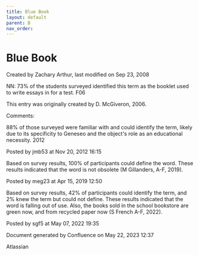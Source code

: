```yaml
---
title: Blue Book
layout: default
parent: B
nav_order:
---
```


# Blue Book

Created by  Zachary Arthur, last modified on Sep 23, 2008

NN: 73% of the students surveyed identified this term as the booklet used to write essays in for a test. F06 

This entry was originally created by D. McGiveron, 2006.

Comments:

88% of those surveyed were familiar with and could identify the term, likely due to its specificity to Geneseo and the object's role as an educational necessity. 2012

Posted by jmb53 at Nov 20, 2012 16:15

Based on survey results, 100% of participants could define the word. These results indicated that the word is not obsolete (M Gillanders, A-F, 2019).

Posted by meg23 at Apr 15, 2019 12:50

Based on survey results, 42% of participants could identify the term, and 2% knew the term but could not define. These results indicated that the word is falling out of use. Also, the books sold in the school bookstore are green now, and from recycled paper now (S French A-F, 2022).

Posted by sgf5 at May 07, 2022 19:35

Document generated by Confluence on May 22, 2023 12:37

Atlassian
